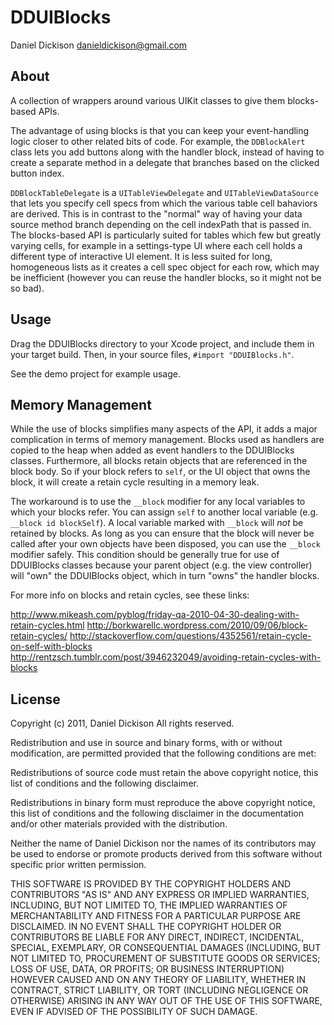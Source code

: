 DDUIBlocks
==========

Daniel Dickison [<danieldickison@gmail.com>][email]

[email]: danieldickison@gmail.com

About
-----

A collection of wrappers around various UIKit classes to give them blocks-based APIs.

The advantage of using blocks is that you can keep your event-handling logic closer to other related bits of code. For example, the `DDBlockAlert` class lets you add buttons along with the handler block, instead of having to create a separate method in a delegate that branches based on the clicked button index.

`DDBlockTableDelegate` is a `UITableViewDelegate` and `UITableViewDataSource` that lets you specify cell specs from which the various table cell bahaviors are derived.  This is in contrast to the "normal" way of having your data source method branch depending on the cell indexPath that is passed in.  The blocks-based API is particularly suited for tables which few but greatly varying cells, for example in a settings-type UI where each cell holds a different type of interactive UI element.  It is less suited for long, homogeneous lists as it creates a cell spec object for each row, which may be inefficient (however you can reuse the handler blocks, so it might not be so bad).

Usage
-----

Drag the DDUIBlocks directory to your Xcode project, and include them in your target build.  Then, in your source files, `#import "DDUIBlocks.h"`.

See the demo project for example usage.

Memory Management
-----------------

While the use of blocks simplifies many aspects of the API, it adds a major complication in terms of memory management.  Blocks used as handlers are copied to the heap when added as event handlers to the DDUIBlocks classes.  Furthermore, all blocks retain objects that are referenced in the block body.  So if your block refers to `self`, or the UI object that owns the block, it will create a retain cycle resulting in a memory leak.

The workaround is to use the `__block` modifier for any local variables to which your blocks refer.  You can assign `self` to another local variable (e.g. `__block id blockSelf`).  A local variable marked with `__block` will _not_ be retained by blocks.  As long as you can ensure that the block will never be called after your own objects have been disposed, you can use the `__block` modifier safely.  This condition should be generally true for use of DDUIBlocks classes because your parent object (e.g. the view controller) will "own" the DDUIBlocks object, which in turn "owns" the handler blocks.

For more info on blocks and retain cycles, see these links:

http://www.mikeash.com/pyblog/friday-qa-2010-04-30-dealing-with-retain-cycles.html
http://borkwarellc.wordpress.com/2010/09/06/block-retain-cycles/
http://stackoverflow.com/questions/4352561/retain-cycle-on-self-with-blocks
http://rentzsch.tumblr.com/post/3946232049/avoiding-retain-cycles-with-blocks

License
-------

Copyright (c) 2011, Daniel Dickison
All rights reserved.

Redistribution and use in source and binary forms, with or without modification, are permitted provided that the following conditions are met:

Redistributions of source code must retain the above copyright notice, this list of conditions and the following disclaimer.

Redistributions in binary form must reproduce the above copyright notice, this list of conditions and the following disclaimer in the documentation and/or other materials provided with the distribution.

Neither the name of Daniel Dickison nor the names of its contributors may be used to endorse or promote products derived from this software without specific prior written permission.

THIS SOFTWARE IS PROVIDED BY THE COPYRIGHT HOLDERS AND CONTRIBUTORS "AS IS" AND ANY EXPRESS OR IMPLIED WARRANTIES, INCLUDING, BUT NOT LIMITED TO, THE IMPLIED WARRANTIES OF MERCHANTABILITY AND FITNESS FOR A PARTICULAR PURPOSE ARE DISCLAIMED. IN NO EVENT SHALL THE COPYRIGHT HOLDER OR CONTRIBUTORS BE LIABLE FOR ANY DIRECT, INDIRECT, INCIDENTAL, SPECIAL, EXEMPLARY, OR CONSEQUENTIAL DAMAGES (INCLUDING, BUT NOT LIMITED TO, PROCUREMENT OF SUBSTITUTE GOODS OR SERVICES; LOSS OF USE, DATA, OR PROFITS; OR BUSINESS INTERRUPTION) HOWEVER CAUSED AND ON ANY THEORY OF LIABILITY, WHETHER IN CONTRACT, STRICT LIABILITY, OR TORT (INCLUDING NEGLIGENCE OR OTHERWISE) ARISING IN ANY WAY OUT OF THE USE OF THIS SOFTWARE, EVEN IF ADVISED OF THE POSSIBILITY OF SUCH DAMAGE.
